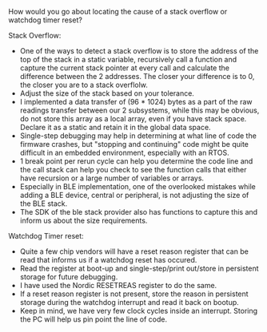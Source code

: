 How would you go about locating the cause of a stack overflow or watchdog timer reset?

Stack Overflow:
- One of the ways to detect a stack overflow is to store the address of the top of the stack in a static variable, recursively call a function and capture the current stack pointer at every call and 	calculate the difference between the 2 addresses. The closer your difference is to 0, the closer you are to a stack overflolw.
- Adjust the size of the stack based on your tolerance.
- I implemented a data transfer of (96 * 1024) bytes as a part of the raw readings transfer between our 2 subsystems, while this may be obvious, do not store this array as a local array, even if you have stack space. Declare it as a static and retain it in the global data space.
- Single-step debugging may help in determining at what line of code the firmware crashes, but "stopping and continuing" code might be quite difficult in an embedded environment, especially with an RTOS.
- 1 break point per rerun cycle can help you determine the code line and the call stack can help you check to see the function calls that either have recursion or a large number of variables or arrays.
- Especially in BLE implementation, one of the overlooked mistakes while adding a BLE device, central or peripheral, is not adjusting the size of the BLE stack.
- The SDK of the ble stack provider also has functions to capture this and inform us about the size requirements. 

Watchdog Timer reset:
- Quite a few chip vendors will have a reset reason register that can be read that informs us if a watchdog reset has occured. 
- Read the register at boot-up and single-step/print out/store in persistent storage for future debugging.
- I have used the Nordic RESETREAS register to do the same.
- If a reset reason register is not present, store the reason in persistent storage during the watchdog interrupt and read it back on bootup. 
- Keep in mind, we have very few clock cycles inside an interrupt. Storing the PC will help us pin point the line of code.
